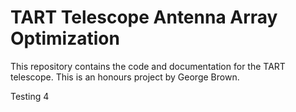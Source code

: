 # TART Telescope Antenna Array Optimization

This repository contains the code and documentation for the TART telescope. This is an honours project by George  Brown.

 
Testing 4